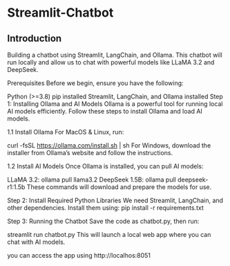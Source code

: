 # Streamlit-Chatbot

## Introduction
Building a chatbot using Streamlit, LangChain, and Ollama.  This chatbot will run locally and allow us to chat with powerful models like LLaMA 3.2 and DeepSeek.

Prerequisites
Before we begin, ensure you have the following:

Python (>=3.8)
pip installed
Streamlit, LangChain, and Ollama installed
Step 1: Installing Ollama and AI Models
Ollama is a powerful tool for running local AI models efficiently. Follow these steps to install Ollama and load AI models.

1.1 Install Ollama
For MacOS & Linux, run:

curl -fsSL https://ollama.com/install.sh | sh
For Windows, download the installer from Ollama’s website and follow the instructions.

1.2 Install AI Models
Once Ollama is installed, you can pull AI models:

LLaMA 3.2:
ollama pull llama3.2
DeepSeek 1.5B:
ollama pull deepseek-r1:1.5b
These commands will download and prepare the models for use.

Step 2: Install Required Python Libraries
We need Streamlit, LangChain, and other dependencies. Install them using:
pip install -r requirements.txt

Step 3: Running the Chatbot
Save the code as chatbot.py, then run:

streamlit run chatbot.py
This will launch a local web app where you can chat with AI models.

you can access the app using http://localhos:8051
